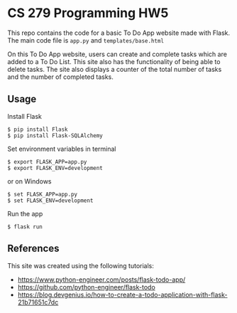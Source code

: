 # CS 279 Programming HW5

This repo contains the code for a basic To Do App website made with Flask. The main code file is `app.py` and `templates/base.html`

On this To Do App website, users can create and complete tasks which are added to a To Do List. This site also has the functionality of being able to delete tasks. The site also displays a counter of the total number of tasks and the number of completed tasks. 

## Usage

Install Flask

```
$ pip install Flask
$ pip install Flask-SQLAlchemy
```
Set environment variables in terminal
```
$ export FLASK_APP=app.py
$ export FLASK_ENV=development
```
or on Windows

```
$ set FLASK_APP=app.py
$ set FLASK_ENV=development
```
Run the app
```
$ flask run
```


## References

This site was created using the following tutorials:
* https://www.python-engineer.com/posts/flask-todo-app/
* https://github.com/python-engineer/flask-todo
* https://blog.devgenius.io/how-to-create-a-todo-application-with-flask-21b71651c7dc
